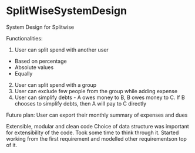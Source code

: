 # SplitWiseSystemDesign
System Design for Splitwise

Functionalities:
1. User can split spend with another user
- Based on percentage
- Absolute values
- Equally

2. User can split spend with a group
3. User can exclude few people from the group while adding expense
4. User can simplify debts - A owes money to B, B owes money to C. If B chooses to simplify debts, then A will pay to C directly

Future plan: User can export their monthly summary of expenses and dues

Extensible, modular and clean code
Choice of data structure was important for extensibility of the code. Took some time to think through it.
Started working from the first requirement and modelled other requirementson top of it.
